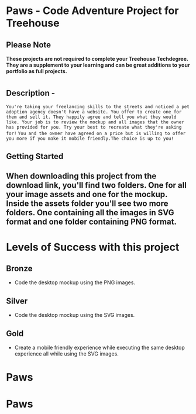 # Paws - Code Adventure Project for Treehouse

## Please Note
**These projects are not required to complete your Treehouse Techdegree. They are a supplement to your learning and can be great additions to your portfolio as full projects.**

#

## **Description** - 
`You're taking your freelancing skills to the streets and noticed a pet adoption agency doesn't have a website. You offer to create one for them and sell it. They happily agree and tell you what they would like. Your job is to review the mockup and all images that the owner has provided for you. Try your best to recreate what they're asking for!`
`You and the owner have agreed on a price but is willing to offer you more if you make it mobile friendly.The choice is up to you!`

## **Getting Started**
When downloading this project from the download link, you'll find two folders. One for all your image assets and one for the mockup. Inside the assets folder you'll see two more folders. One containing all the images in SVG format and one folder containing PNG format. 
---

# Levels of Success with this project
## **Bronze**
- Code the desktop mockup using the PNG images.

## Silver
- Code the desktop mockup using the SVG images.

## Gold
- Create a mobile friendly experience while executing the same desktop experience all while using the SVG images.
# Paws
# Paws
